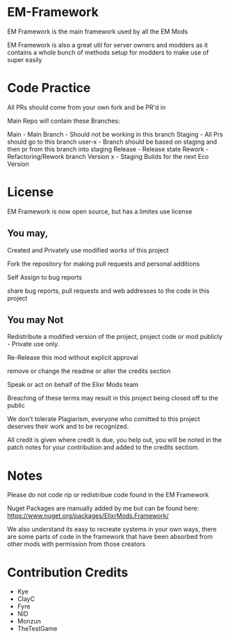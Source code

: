 # EM-Framework

EM Framework is the main framework used by all the EM Mods

EM Framework is also a great util for server owners and modders as it contains a whole bunch of methods setup for modders to make use of super easily


# Code Practice

All PRs should come from your own fork and be PR'd in

Main Repo will contain these Branches:

Main - Main Branch - Should not be working in this branch
Staging - All Prs should go to this branch
user-x - Branch should be based on staging and then pr from this branch into staging
Release - Release state
Rework - Refactoring/Rework branch
Version x - Staging Builds for the next Eco Version


# License

EM Framework is now open source, but has a limites use license

## You may,

Created and Privately use modified works of this project

Fork the repository for making pull requests and personal additions

Self Assign to bug reports

share bug reports, pull requests and web addresses to the code in this project

## You may Not

Redistribute a modified version of the project, project code or mod publicly - Private use only.

Re-Release this mod without explicit approval

remove or change the readme or alter the credits section

Speak or act on behalf of the Elixr Mods team

Breaching of these terms may result in this project being closed off to the public

We don't tolerate Plagiarism, everyone who comitted to this project deserves their work and to be recognized.

All credit is given where credit is due, you help out, you will be noted in the patch notes for your contribution and added to the credits sectiom.


# Notes

Please do not code rip or redistribue code found in the EM Framework

Nuget Packages are manually added by me but can be found here: https://www.nuget.org/packages/ElixrMods.Framework/

We also understand its easy to recreate systems in your own ways, there are some parts of code in the framework that have been absorbed from other mods with permission from those creators

# Contribution Credits

- Kye
- ClayC
- Fyre
- NID
- Monzun
- TheTestGame
